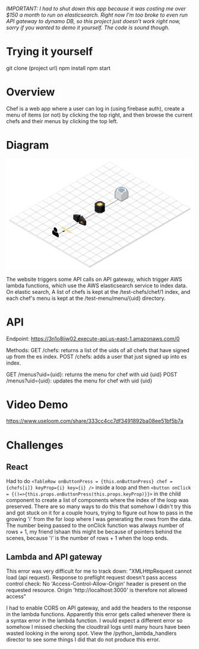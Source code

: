 *IMPORTANT: I had to shut down this app because it was costing me over $150 a
month to run on elasticsearch. Right now I'm too broke to even run API gateway
to dynamo DB, so this project just doesn't work right now, sorry if you wanted
to demo it yourself. The code is sound though.*

Trying it yourself
==========
git clone (project url)
npm install
npm start

Overview
==========

Chef is a web app where a user can log in (using firebase auth), create a menu
of items (or not) by clicking the top right, and then browse the current chefs
and their menus by clicking the top left.

Diagram
=========

![Chef.png](./src/Chef.png)

The website triggers some API calls on API gateway, which trigger AWS lambda functions, which
use the AWS elasticsearch service to index data. On elastic search, A list of chefs is kept at
the /test-chefs/chef/1 index, and each chef's menu is kept at the /test-menu/menu/{uid} directory.

API
======

Endpoint: https://3n1o8iiw02.execute-api.us-east-1.amazonaws.com/0

Methods:
GET /chefs: returns a list of the uids of all chefs that have signed up from the es index.
POST /chefs: adds a user that just signed up into es index.

GET /menus?uid={uid}: returns the menu for chef with uid {uid}
POST /menus?uid={uid}: updates the menu for chef with uid {uid}

Video Demo
=========
https://www.useloom.com/share/333cc4cc7df3491892ba08ee51bf5b7a

Challenges
========

## React

Had to do
`<TableRow onButtonPress = {this.onButtonPress} chef = {chefs[i]} keyProp={i} key={i} />`
inside a loop and then
`<button onClick = {()=>{this.props.onButtonPress(this.props.keyProp)}}>`
in the child component to create a list of components where the index of the loop
was preserved. There are so many ways to do this that somehow I didn't try this and
got stuck on it for a couple hours, trying to figure out how to pass in the growing 'i' from
the for loop where I was generating the rows from the data. The number being passed to the
onClick function was always number of rows + 1, my friend Ishaan this might be because
of pointers behind the scenes, because 'i' is the number of rows + 1 when the loop ends.

## Lambda and API gateway

This error was very difficult for me to track down:
"XMLHttpRequest cannot load (api request). Response to preflight request doesn't pass access control check: No 'Access-Control-Allow-Origin' header is present on the requested resource. Origin 'http://localhost:3000' is therefore not allowed access"

I had to enable CORS on API gateway, and add the headers to the response in the lambda functions.
Apparently this error gets called whenever there is a syntax error in the lambda function. I would
expect a different error so somehow I missed checking the cloudtrail logs until many hours
have been wasted looking in the wrong spot. View the /python_lambda_handlers director to see some
things I did that do not produce this error.
